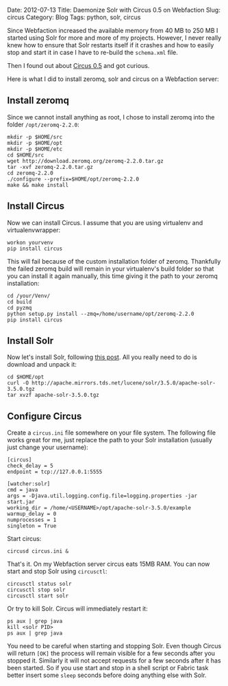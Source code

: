 Date: 2012-07-13
Title: Daemonize Solr with Circus 0.5 on Webfaction
Slug: circus
Category: Blog
Tags: python, solr, circus

Since Webfaction increased the available memory from 40 MB to 250 MB I started
using Solr for more and more of my projects. However, I never really knew how
to ensure that Solr restarts itself if it crashes and how to easily stop and
start it in case I have to re-build the ``schema.xml`` file.

Then I found out about [Circus 0.5](http://circus.readthedocs.org/en/0.5/index.html)
and got curious.

Here is what I did to install zeromq, solr and circus on a Webfaction server:

## Install zeromq

Since we cannot install anything as root, I chose to install zeromq into
the folder ``/opt/zeromq-2.2.0``:

    mkdir -p $HOME/src
    mkdir -p $HOME/opt
    mkdir -p $HOME/etc
    cd $HOME/src
    wget http://download.zeromq.org/zeromq-2.2.0.tar.gz
    tar -xvf zeromq-2.2.0.tar.gz
    cd zeromq-2.2.0
    ./configure --prefix=$HOME/opt/zeromq-2.2.0
    make && make install

## Install Circus

Now we can install Circus. I assume that you are using virtualenv and
virtualenvwrapper:

    workon yourvenv
    pip install circus

This will fail because of the custom installation folder of zeromq. Thankfully
the failed zeromq build will remain in your virtualenv's build folder so that
you can install it again manually, this time giving it the path to your
zeromq installation:

    cd /your/Venv/
    cd build
    cd pyzmq
    python setup.py install --zmq=/home/username/opt/zeromq-2.2.0
    pip install circus

## Install Solr

Now let's install Solr, following [this post](http://django-haystack.readthedocs.org/en/latest/installing_search_engines.html#solr).
All you really need to do is download and unpack it:

    cd $HOME/opt
    curl -O http://apache.mirrors.tds.net/lucene/solr/3.5.0/apache-solr-3.5.0.tgz
    tar xvzf apache-solr-3.5.0.tgz

## Configure Circus

Create a `circus.ini` file somewhere on your file system. The following file
works great for me, just replace the path to your Solr installation
(usually just change your username):

    [circus]
    check_delay = 5
    endpoint = tcp://127.0.0.1:5555

    [watcher:solr]
    cmd = java
    args = -Djava.util.logging.config.file=logging.properties -jar start.jar
    working_dir = /home/<USERNAME>/opt/apache-solr-3.5.0/example
    warmup_delay = 0
    numprocesses = 1
    singleton = True

Start circus:

    circusd circus.ini &

That's it. On my Webfaction server circus eats 15MB RAM. You can now start and
stop Solr using `circusctl`:

    circusctl status solr
    circusctl stop solr
    circusctl start solr

Or try to kill Solr. Circus will immediately restart it:

    ps aux | grep java
    kill <solr PID>
    ps aux | grep java

You need to be careful when starting and stopping Solr. Even though Circus will
return ``[OK]`` the process will remain visible for a few seconds after you
stopped it. Similarly it will not accept requests for a few seconds after it
has been started. So if you use start and stop in a shell script or Fabric
task better insert some ``sleep`` seconds before doing anything else with Solr.
